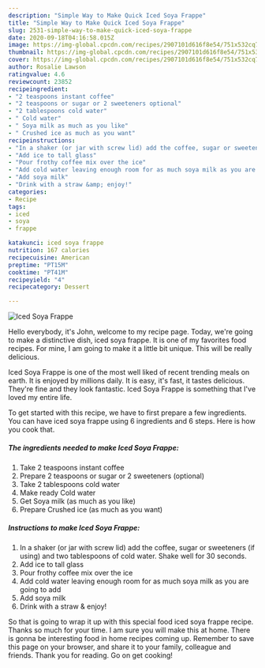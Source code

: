 ```yaml
---
description: "Simple Way to Make Quick Iced Soya Frappe"
title: "Simple Way to Make Quick Iced Soya Frappe"
slug: 2531-simple-way-to-make-quick-iced-soya-frappe
date: 2020-09-18T04:16:58.015Z
image: https://img-global.cpcdn.com/recipes/2907101d616f8e54/751x532cq70/iced-soya-frappe-recipe-main-photo.jpg
thumbnail: https://img-global.cpcdn.com/recipes/2907101d616f8e54/751x532cq70/iced-soya-frappe-recipe-main-photo.jpg
cover: https://img-global.cpcdn.com/recipes/2907101d616f8e54/751x532cq70/iced-soya-frappe-recipe-main-photo.jpg
author: Rosalie Lawson
ratingvalue: 4.6
reviewcount: 23852
recipeingredient:
- "2 teaspoons instant coffee"
- "2 teaspoons or sugar or 2 sweeteners optional"
- "2 tablespoons cold water"
- " Cold water"
- " Soya milk as much as you like"
- " Crushed ice as much as you want"
recipeinstructions:
- "In a shaker (or jar with screw lid) add the coffee, sugar or sweeteners (if using) and two tablespoons of cold water. Shake well for 30 seconds."
- "Add ice to tall glass"
- "Pour frothy coffee mix over the ice"
- "Add cold water leaving enough room for as much soya milk as you are going to add"
- "Add soya milk"
- "Drink with a straw &amp; enjoy!"
categories:
- Recipe
tags:
- iced
- soya
- frappe

katakunci: iced soya frappe 
nutrition: 167 calories
recipecuisine: American
preptime: "PT15M"
cooktime: "PT41M"
recipeyield: "4"
recipecategory: Dessert

---
```



![Iced Soya Frappe](https://img-global.cpcdn.com/recipes/2907101d616f8e54/751x532cq70/iced-soya-frappe-recipe-main-photo.jpg)

Hello everybody, it's John, welcome to my recipe page. Today, we're going to make a distinctive dish, iced soya frappe. It is one of my favorites food recipes. For mine, I am going to make it a little bit unique. This will be really delicious.



Iced Soya Frappe is one of the most well liked of recent trending meals on earth. It is enjoyed by millions daily. It is easy, it's fast, it tastes delicious. They're fine and they look fantastic. Iced Soya Frappe is something that I've loved my entire life.


To get started with this recipe, we have to first prepare a few ingredients. You can have iced soya frappe using 6 ingredients and 6 steps. Here is how you cook that.

<!--inarticleads1-->

##### The ingredients needed to make Iced Soya Frappe:

1. Take 2 teaspoons instant coffee
1. Prepare 2 teaspoons or sugar or 2 sweeteners (optional)
1. Take 2 tablespoons cold water
1. Make ready  Cold water
1. Get  Soya milk (as much as you like)
1. Prepare  Crushed ice (as much as you want)




<!--inarticleads2-->

##### Instructions to make Iced Soya Frappe:

1. In a shaker (or jar with screw lid) add the coffee, sugar or sweeteners (if using) and two tablespoons of cold water. Shake well for 30 seconds.
1. Add ice to tall glass
1. Pour frothy coffee mix over the ice
1. Add cold water leaving enough room for as much soya milk as you are going to add
1. Add soya milk
1. Drink with a straw &amp; enjoy!




So that is going to wrap it up with this special food iced soya frappe recipe. Thanks so much for your time. I am sure you will make this at home. There is gonna be interesting food in home recipes coming up. Remember to save this page on your browser, and share it to your family, colleague and friends. Thank you for reading. Go on get cooking!
